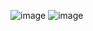 ![image](https://github.com/user-attachments/assets/179d1292-15f8-4789-9e92-a28ca8c1f7a3)
![image](https://github.com/user-attachments/assets/1d18d3ac-12fe-4ebc-832c-2c9854ea0105)
